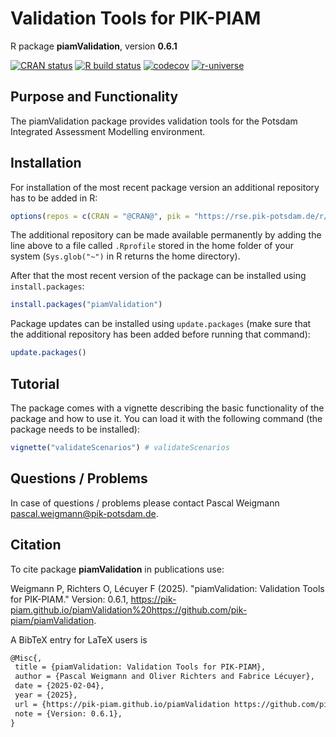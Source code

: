 # Validation Tools for PIK-PIAM

R package **piamValidation**, version **0.6.1**

[![CRAN status](https://www.r-pkg.org/badges/version/piamValidation)](https://cran.r-project.org/package=piamValidation) [![R build status](https://github.com/pik-piam/piamValidation/workflows/check/badge.svg)](https://github.com/pik-piam/piamValidation/actions) [![codecov](https://codecov.io/gh/pik-piam/piamValidation/branch/master/graph/badge.svg)](https://app.codecov.io/gh/pik-piam/piamValidation) [![r-universe](https://pik-piam.r-universe.dev/badges/piamValidation)](https://pik-piam.r-universe.dev/builds)

## Purpose and Functionality

The piamValidation package provides validation tools for the Potsdam Integrated Assessment Modelling environment.


## Installation

For installation of the most recent package version an additional repository has to be added in R:

```r
options(repos = c(CRAN = "@CRAN@", pik = "https://rse.pik-potsdam.de/r/packages"))
```
The additional repository can be made available permanently by adding the line above to a file called `.Rprofile` stored in the home folder of your system (`Sys.glob("~")` in R returns the home directory).

After that the most recent version of the package can be installed using `install.packages`:

```r 
install.packages("piamValidation")
```

Package updates can be installed using `update.packages` (make sure that the additional repository has been added before running that command):

```r 
update.packages()
```

## Tutorial

The package comes with a vignette describing the basic functionality of the package and how to use it. You can load it with the following command (the package needs to be installed):

```r
vignette("validateScenarios") # validateScenarios
```

## Questions / Problems

In case of questions / problems please contact Pascal Weigmann <pascal.weigmann@pik-potsdam.de>.

## Citation

To cite package **piamValidation** in publications use:

Weigmann P, Richters O, Lécuyer F (2025). "piamValidation: Validation Tools for PIK-PIAM." Version: 0.6.1, <https://pik-piam.github.io/piamValidation%20https://github.com/pik-piam/piamValidation>.

A BibTeX entry for LaTeX users is

 ```latex
@Misc{,
  title = {piamValidation: Validation Tools for PIK-PIAM},
  author = {Pascal Weigmann and Oliver Richters and Fabrice Lécuyer},
  date = {2025-02-04},
  year = {2025},
  url = {https://pik-piam.github.io/piamValidation https://github.com/pik-piam/piamValidation},
  note = {Version: 0.6.1},
}
```
